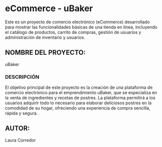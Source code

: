 ﻿# eCommerce - uBaker

Este es un proyecto de comercio electrónico (eCommerce) desarrollado para mostrar las funcionalidades básicas de una tienda en línea, incluyendo el catálogo de productos, carrito de compras, gestión de usuarios y administración de inventario y usuarios.

## NOMBRE DEL PROYECTO: 

uBaker

### DESCRIPCIÓN

El objetivo principal de este proyecto es la creación de una plataforma de comercio electrónico para el emprendimiento uBaker, que se especializa en la venta de ingredientes y recetas de postres. La plataforma permitirá a los usuarios adquirir todo lo necesario para elaborar deliciosos postres en la comodidad de su hogar, ofreciendo una experiencia de compra sencilla, rápida y segura.

## AUTOR: 

Laura Corredor 
